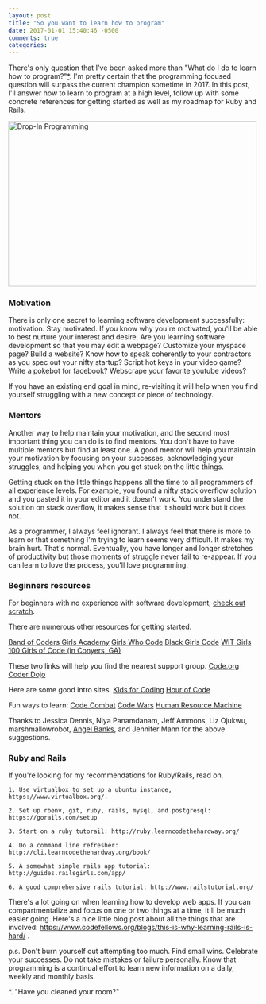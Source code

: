 ```yaml
---
layout: post
title: "So you want to learn how to program"
date: 2017-01-01 15:40:46 -0500
comments: true
categories: 
---
```


There's only question that I've been asked more than "What do I do to learn how
to program?"[\*](#question). I'm pretty certain that the programming focused question will
surpass the current champion sometime in 2017. In this post, I'll answer how to
learn to program at a high level, follow up with some concrete references for
getting started as well as my roadmap for Ruby and Rails.

<a data-flickr-embed="true"  href="https://www.flickr.com/photos/rcpl/3969420357/in/photolist-73Ljo2-nUHdqP-cLQ2pA-rMWtFu-cgwn5-o9zKDL-8JZyip-psr9mZ-5VsNnJ-66DDmf-DHS6Qw-bLJ2ua-bLJ2RH-6WtRoh-fa5NsN-bxPk1u-bLJ2gT-bLLfcn-bLJ1o4-bLJ2rV-bxPknQ-bxPkPQ-bxRpQs-bLLjpr-bxRxHm-bxPjjC-bLJ3EK-bxPje7-bxPkpY-bxRoHL-bLJ3b6-bxPkyq-9yGACj-bLL6ER-bLJ1xD-phfvvL-bLLfa6-bLJ1JT-bLJ1vD-bxRCQJ-bLJ1BR-bLGvA2-bxPkMU-bLJ22X-bLL6MD-bLJ1DP-bxPkw9-8nVeLx-pytkiv-otRtyE" title="Drop-In Programming"><img src="https://c6.staticflickr.com/3/2492/3969420357_fa85157081.jpg" width="500" height="333" alt="Drop-In Programming"></a><script async src="//embedr.flickr.com/assets/client-code.js" charset="utf-8"></script>

<!-- more -->

### Motivation

There is only one secret to learning software development successfully:
motivation. Stay motivated. If you know why you're motivated, you'll be able to
best nurture your interest and desire. Are you learning software development so
that you may edit a webpage? Customize your myspace page? Build a website?  Know
how to speak coherently to your contractors as you spec out your nifty startup?
Script hot keys in your video game? Write a pokebot for facebook? Webscrape
your favorite youtube videos?

If you have an existing end goal in mind, re-visiting it will help when you find
yourself struggling with a new concept or piece of technology.

### Mentors

Another way to help maintain your motivation, and the second most important
thing you can do is to find mentors. You don't have to have multiple mentors
but find at least one. A good mentor will help you maintain your motivation by
focusing on your successes, acknowledging your struggles, and helping you when
you get stuck on the little things.

Getting stuck on the little things happens all the time to all programmers of
all experience levels. For example, you found a nifty stack overflow solution
and you pasted it in your editor and it doesn't work. You understand the
solution on stack overflow, it makes sense that it should work but it does not.

As a programmer, I always feel ignorant.  I always feel that there is more to
learn or that something I'm trying to learn seems very difficult. It makes my
brain hurt. That's normal. Eventually, you have longer and longer stretches of
productivity but those moments of struggle never fail to re-appear. If you can
learn to love the process, you'll love programming.

### Beginners resources

For beginners with no experience with software development, [check out scratch](https://scratch.mit.edu/).

There are numerous other resources for getting started.

[Band of Coders Girls Academy](http://bandofcoders.com/girlsacademy/)
[Girls Who Code](http://girlswhocode.com/)
[Black Girls Code](http://www.blackgirlscode.com/)
[WIT Girls](http://www.mywit.org/wit-participate/wit-girls/)
[100 Girls of Code (in Conyers, GA)](http://www.100girlsofcode.com/conyers-ga.html)

These two links will help you find the nearest support group.
[Code.org](https://code.org/learn/local)
[Coder Dojo](https://coderdojo.com/)

Here are some good intro sites.
[Kids for Coding](http://www.kids4coding.com)
[Hour of Code](https://hourofcode.com/us/learn)

Fun ways to learn:
[Code Combat](https://codecombat.com/)
[Code Wars](https://www.codewars.com/)
[Human Resource Machine](http://tomorrowcorporation.com/humanresourcemachine)

Thanks to Jessica Dennis, Niya Panamdanam, Jeff Ammons, Liz Ojukwu, marshmallowrobot, [Angel Banks](https://mobile.twitter.com/angelmbanks), and Jennifer Mann for the above suggestions.

### Ruby and Rails

If you're looking for my recommendations for Ruby/Rails, read on.

    1. Use virtualbox to set up a ubuntu instance, https://www.virtualbox.org/.
    
    2. Set up rbenv, git, ruby, rails, mysql, and postgresql: https://gorails.com/setup
    
    3. Start on a ruby tutorail: http://ruby.learncodethehardway.org/
    
    4. Do a command line refresher: http://cli.learncodethehardway.org/book/
    
    5. A somewhat simple rails app tutorial: http://guides.railsgirls.com/app/
    
    6. A good comprehensive rails tutorial: http://www.railstutorial.org/

There's a lot going on when learning how to develop web apps. If you can
compartmentalize and focus on one or two things at a time, it'll be much easier
going. Here's a nice little blog post about all the things that are involved:
https://www.codefellows.org/blogs/this-is-why-learning-rails-is-hard/ .

p.s. Don't burn yourself out attempting too much. Find small wins. Celebrate
your successes.  Do not take mistakes or failure personally. Know that
programming is a continual effort to learn new information on a daily, weekly
and monthly basis. 

<a name="question">*</a>. "Have you cleaned your room?"
